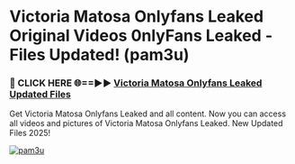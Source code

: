 # Victoria Matosa Onlyfans Leaked Original Videos 0nlyFans Leaked - Files Updated! (pam3u)

<h3>🔴 CLICK HERE 🌐==►► <a href="https://tinyurl.com/4seja8ks" rel="nofollow">Victoria Matosa Onlyfans Leaked Updated Files</a></h3>

Get Victoria Matosa Onlyfans Leaked and all content. Now you can access all videos and pictures of Victoria Matosa Onlyfans Leaked. New Updated Files 2025!

[![pam3u](https://i.imgur.com/EWjZXRe.gif)](https://tinyurl.com/4seja8ks)
